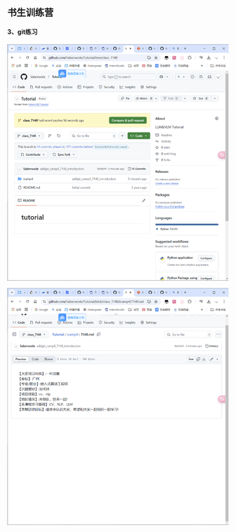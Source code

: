 ## 书生训练营

#### 3、git练习

![Snipaste_2025-01-25_21-11-02](img/Snipaste_2025-01-25_21-11-02-17378114383283.png)

![Snipaste_2025-01-25_21-11-18](img/Snipaste_2025-01-25_21-11-18-17378114417545.png)